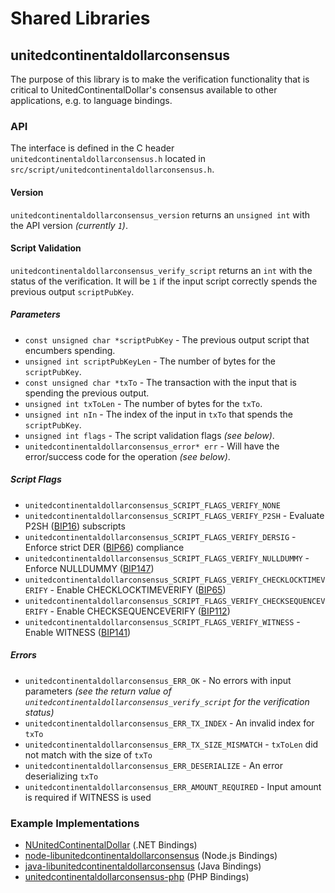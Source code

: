 Shared Libraries
================

## unitedcontinentaldollarconsensus

The purpose of this library is to make the verification functionality that is critical to UnitedContinentalDollar's consensus available to other applications, e.g. to language bindings.

### API

The interface is defined in the C header `unitedcontinentaldollarconsensus.h` located in `src/script/unitedcontinentaldollarconsensus.h`.

#### Version

`unitedcontinentaldollarconsensus_version` returns an `unsigned int` with the API version *(currently `1`)*.

#### Script Validation

`unitedcontinentaldollarconsensus_verify_script` returns an `int` with the status of the verification. It will be `1` if the input script correctly spends the previous output `scriptPubKey`.

##### Parameters
- `const unsigned char *scriptPubKey` - The previous output script that encumbers spending.
- `unsigned int scriptPubKeyLen` - The number of bytes for the `scriptPubKey`.
- `const unsigned char *txTo` - The transaction with the input that is spending the previous output.
- `unsigned int txToLen` - The number of bytes for the `txTo`.
- `unsigned int nIn` - The index of the input in `txTo` that spends the `scriptPubKey`.
- `unsigned int flags` - The script validation flags *(see below)*.
- `unitedcontinentaldollarconsensus_error* err` - Will have the error/success code for the operation *(see below)*.

##### Script Flags
- `unitedcontinentaldollarconsensus_SCRIPT_FLAGS_VERIFY_NONE`
- `unitedcontinentaldollarconsensus_SCRIPT_FLAGS_VERIFY_P2SH` - Evaluate P2SH ([BIP16](https://github.com/unitedcontinentaldollar/bips/blob/master/bip-0016.mediawiki)) subscripts
- `unitedcontinentaldollarconsensus_SCRIPT_FLAGS_VERIFY_DERSIG` - Enforce strict DER ([BIP66](https://github.com/unitedcontinentaldollar/bips/blob/master/bip-0066.mediawiki)) compliance
- `unitedcontinentaldollarconsensus_SCRIPT_FLAGS_VERIFY_NULLDUMMY` - Enforce NULLDUMMY ([BIP147](https://github.com/unitedcontinentaldollar/bips/blob/master/bip-0147.mediawiki))
- `unitedcontinentaldollarconsensus_SCRIPT_FLAGS_VERIFY_CHECKLOCKTIMEVERIFY` - Enable CHECKLOCKTIMEVERIFY ([BIP65](https://github.com/unitedcontinentaldollar/bips/blob/master/bip-0065.mediawiki))
- `unitedcontinentaldollarconsensus_SCRIPT_FLAGS_VERIFY_CHECKSEQUENCEVERIFY` - Enable CHECKSEQUENCEVERIFY ([BIP112](https://github.com/unitedcontinentaldollar/bips/blob/master/bip-0112.mediawiki))
- `unitedcontinentaldollarconsensus_SCRIPT_FLAGS_VERIFY_WITNESS` - Enable WITNESS ([BIP141](https://github.com/unitedcontinentaldollar/bips/blob/master/bip-0141.mediawiki))

##### Errors
- `unitedcontinentaldollarconsensus_ERR_OK` - No errors with input parameters *(see the return value of `unitedcontinentaldollarconsensus_verify_script` for the verification status)*
- `unitedcontinentaldollarconsensus_ERR_TX_INDEX` - An invalid index for `txTo`
- `unitedcontinentaldollarconsensus_ERR_TX_SIZE_MISMATCH` - `txToLen` did not match with the size of `txTo`
- `unitedcontinentaldollarconsensus_ERR_DESERIALIZE` - An error deserializing `txTo`
- `unitedcontinentaldollarconsensus_ERR_AMOUNT_REQUIRED` - Input amount is required if WITNESS is used

### Example Implementations
- [NUnitedContinentalDollar](https://github.com/NicolasDorier/NUnitedContinentalDollar/blob/master/NUnitedContinentalDollar/Script.cs#L814) (.NET Bindings)
- [node-libunitedcontinentaldollarconsensus](https://github.com/bitpay/node-libunitedcontinentaldollarconsensus) (Node.js Bindings)
- [java-libunitedcontinentaldollarconsensus](https://github.com/dexX7/java-libunitedcontinentaldollarconsensus) (Java Bindings)
- [unitedcontinentaldollarconsensus-php](https://github.com/Bit-Wasp/unitedcontinentaldollarconsensus-php) (PHP Bindings)
